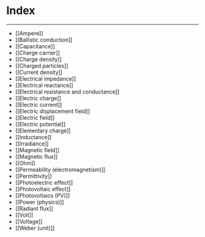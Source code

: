 # Index
---
- [[Ampere]]
- [[Ballistic conduction]]
- [[Capacitance]]
- [[Charge carrier]]
- [[Charge density]]
- [[Charged particles]]
- [[Current density]]
- [[Electrical impedance]]
- [[Electrical reactance]]
- [[Electrical resistance and conductance]]
- [[Electric charge]]
- [[Electric current]]
- [[Electric displacement field]]
- [[Electric field]]
- [[Electric potential]]
- [[Elementary charge]]
- [[Inductance]]
- [[Irradiance]]
- [[Magnetic field]]
- [[Magnetic flux]]
- [[Ohm]]
- [[Permeability (electromagnetism)]]
- [[Permittivity]]
- [[Photoelectric effect]]
- [[Photovoltaic effect]]
- [[Photovoltaics (PV)]]
- [[Power (physics)]]
- [[Radiant flux]]
- [[Volt]]
- [[Voltage]]
- [[Weber (unit)]]